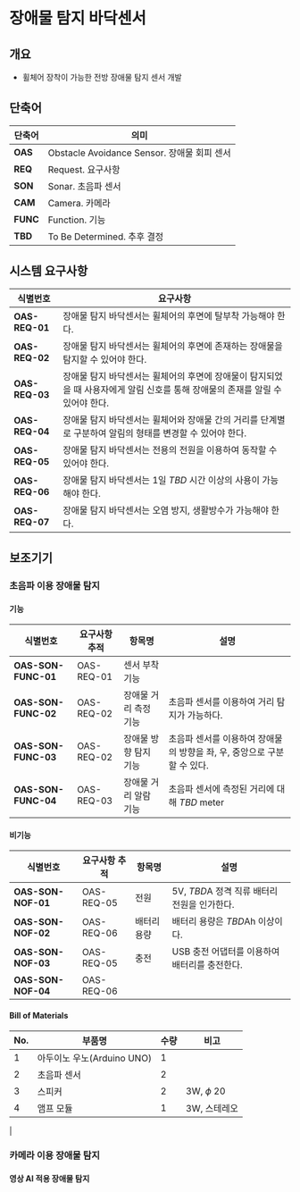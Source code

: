 # 장애물 탐지 바닥센서

## 개요
  * 휠체어 장착이 가능한 전방 장애물 탐지 센서 개발

## 단축어
|단축어 | 의미 |
|-|-|
| **OAS** | Obstacle Avoidance Sensor. 장애물 회피 센서 | 
| **REQ** | Request. 요구사항 | 
| **SON** | Sonar. 초음파 센서 |
| **CAM** | Camera. 카메라 |
| **FUNC** | Function. 기능 |
| **TBD** | To Be Determined. 추후 결정 |

## 시스템 요구사항

| 식별번호 | 요구사항 |
|---|---|
| **OAS-REQ-01** | 장애물 탐지 바닥센서는 휠체어의 후면에 탈부착 가능해야 한다. |
| **OAS-REQ-02** | 장애물 탐지 바닥센서는 휠체어의 후면에 존재하는 장애물을 탐지할 수 있어야 한다. |
| **OAS-REQ-03** | 장애물 탐지 바닥센서는 휠체어의 후면에 장애물이 탐지되었을 때 사용자에게 알림 신호를 통해 장애물의 존재를 알릴 수 있어야 한다. |
| **OAS-REQ-04** | 장애물 탐지 바닥센서는 휠체어와 장애물 간의 거리를 단계별로 구분하여 알림의 형태를 변경할 수 있어야 한다. |
| **OAS-REQ-05** | 장애물 탐지 바닥센서는 전용의 전원을 이용하여 동작할 수 있어야 한다. |
| **OAS-REQ-06** | 장애물 탐지 바닥센서는 1일 *TBD* 시간 이상의 사용이 가능해야 한다. |
| **OAS-REQ-07** | 장애물 탐지 바닥센서는 오염 방지, 생활방수가 가능해야 한다. |


## 보조기기
### 초음파 이용 장애물 탐지
#### 기능
| 식별번호 | 요구사항 추적 | 항목명 | 설명 |
|-|-|-|-|
| **OAS-SON-FUNC-01** | OAS-REQ-01 | 센서 부착 기능 | |
| **OAS-SON-FUNC-02** | OAS-REQ-02 | 장애물 거리 측정 기능 | 초음파 센서를 이용하여 거리 탐지가 가능하다. |
| **OAS-SON-FUNC-03** | OAS-REQ-02 | 장애물 방향 탐지 기능 | 초음파 센서를 이용하여 장애물의 방향을 좌, 우, 중앙으로 구분할 수 있다. |
| **OAS-SON-FUNC-04** | OAS-REQ-03 | 장애물 거리 알람 기능 | 초음파 센서에 측정된 거리에 대해 *TBD* meter

#### 비기능
|식별번호 | 요구사항 추적 | 항목명 | 설명 | 
|-|-|-|-|
| **OAS-SON-NOF-01** | OAS-REQ-05 | 전원 | 5V, *TBD*A 정격 직류 배터리 전원을 인가한다. |
| **OAS-SON-NOF-02** | OAS-REQ-06 | 배터리 용량 | 배터리 용량은 *TBD*Ah 이상이다. |
| **OAS-SON-NOF-03** | OAS-REQ-05 | 충전 | USB 충전 어댑터를 이용하여 배터리를 충전한다.|
| **OAS-SON-NOF-04** | OAS-REQ-06 | | |
#### Bill of Materials
| No. | 부품명 | 수량 | 비고 |
|-|-|-|-|
| 1 | 아두이노 우노(Arduino UNO) | 1 | |
| 2 | 초음파 센서  | 2 | |
| 3 | 스피커 | 2 | 3W, $\phi$ 20|
| 4 | 앰프 모듈 | 1 | 3W, 스테레오 |
|

### 카메라 이용 장애물 탐지

#### 영상 AI 적용 장애물 탐지
